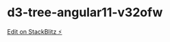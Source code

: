 # d3-tree-angular11-v32ofw

[Edit on StackBlitz ⚡️](https://stackblitz.com/edit/d3-tree-angular11-v32ofw)